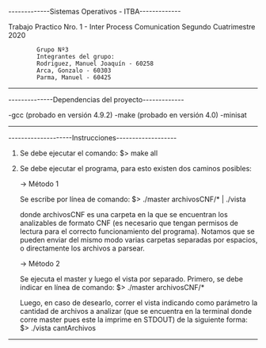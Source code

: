 -------------Sistemas Operativos - ITBA-------------

Trabajo Practico Nro. 1 - Inter Process Comunication
            Segundo Cuatrimestre 2020

            Grupo Nº3
            Integrantes del grupo:
            Rodriguez, Manuel Joaquín - 60258
            Arca, Gonzalo - 60303
            Parma, Manuel - 60425

----------------------------------------------------


--------------Dependencias del proyecto-------------

-gcc (probado en versión 4.9.2)
-make (probado en versión 4.0)
-minisat

----------------------------------------------------


--------------------Instrucciones-------------------

1. Se debe ejecutar el comando:
    $> make all

2. Se debe ejecutar el programa, para esto existen 
   dos caminos posibles:

   -> Método 1

    Se escribe por línea de comando:
     $> ./master archivosCNF/* | ./vista

     donde archivosCNF es una carpeta en la que 
     se encuentran los analizables de formato
     CNF (es necesario que tengan permisos de 
     lectura para el correcto funcionamiento del
     programa). Notamos que se pueden enviar del
     mismo modo varias carpetas separadas
     por espacios, o directamente los archivos
     a parsear.

    -> Método 2
    
     Se ejecuta el master y luego el vista por 
     separado. Primero, se debe indicar en línea 
     de comando:
      $> ./master archivosCNF/*
     
     Luego, en caso de desearlo, correr el vista 
     indicando como parámetro la cantidad de
     archivos a analizar (que se encuentra en 
     la terminal donde corre master pues este la
     imprime en STDOUT) de la siguiente forma:
      $> ./vista cantArchivos

----------------------------------------------------
